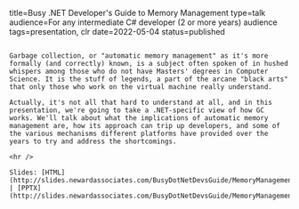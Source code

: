 title=Busy .NET Developer's Guide to Memory Management
type=talk
audience=For any intermediate C# developer (2 or more years) audience
tags=presentation, clr
date=2022-05-04
status=published
~~~~~~

Garbage collection, or "automatic memory management" as it's more formally (and correctly) known, is a subject often spoken of in hushed whispers among those who do not have Masters' degrees in Computer Science. It is the stuff of legends, a part of the arcane "black arts" that only those who work on the virtual machine really understand.

Actually, it's not all that hard to understand at all, and in this presentation, we're going to take a .NET-specific view of how GC works. We'll talk about what the implications of automatic memory management are, how its approach can trip up developers, and some of the various mechanisms different platforms have provided over the years to try and address the shortcomings.
    
<hr />

Slides: [HTML](http://slides.newardassociates.com/BusyDotNetDevsGuide/MemoryManagement.html) | [PPTX](http://slides.newardassociates.com/BusyDotNetDevsGuide/MemoryManagement.pptx)
